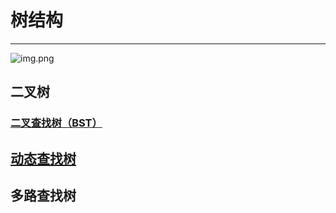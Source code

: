 # 树结构

****
![img.png](树.png)

## 二叉树

### [二叉查找树（BST）](树/二叉查找树.md)

## [动态查找树](树/平衡二叉树.md)

## 多路查找树